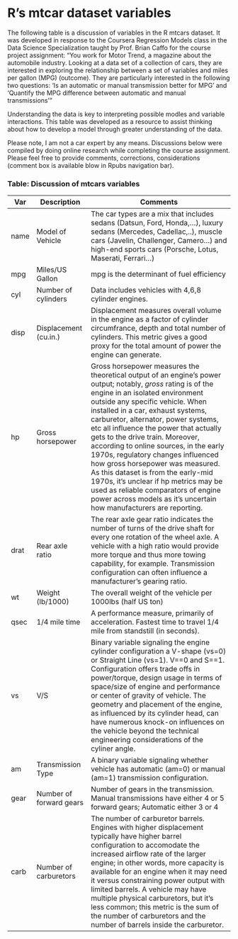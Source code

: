 # R’s mtcar dataset variables

<p>The following table is a discussion of variables in the R mtcars dataset. It was developed in response to the Coursera Regression Models class in the Data Science Specialization taught by Prof.&nbsp;Brian Caffo for the course project assignment: “You work for Motor Trend, a magazine about the automobile industry. Looking at a data set of a collection of cars, they are interested in exploring the relationship between a set of variables and miles per gallon (MPG) (outcome). They are particularly interested in the following two questions: ‘Is an automatic or manual transmission better for MPG’ and ‘Quantify the MPG difference between automatic and manual transmissions’”</p>

<p>Understanding the data is key to interpreting possible modles and variable interactions. This table was developed as a resource to assist thinking about how to develop a model through greater understanding of the data.</p>

<p>Please note, I am not a car expert by any means. Discussions below were compiled by doing online research while completing the course assignment. Please feel free to provide comments, corrections, considerations (comment box is available blow in Rpubs navigation bar).</p>

### Table: Discussion of mtcars variables

| Var  | Description             | Comments                                                     |
| ---- | ----------------------- | ------------------------------------------------------------ |
| name | Model of Vehicle        | The car types are a mix that includes sedans (Datsun, Ford, Honda,…), luxury sedans (Mercedes, Cadellac,..), muscle cars (Javelin, Challenger, Camero…) and high-end sports cars (Porsche, Lotus, Maserati, Ferrari…) |
| mpg  | Miles/US Gallon         | mpg is the determinant of fuel efficiency                    |
| cyl  | Number of cylinders     | Data includes vehicles with 4,6,8 cylinder engines.          |
| disp | Displacement (cu.in.)   | Displacement measures overall volume in the engine as a factor of cylinder circumfrance, depth and total number of cylinders. This metric gives a good proxy for the total amount of power the engine can generate. |
| hp   | Gross horsepower        | Gross horsepower measures the theoretical output of an engine’s power output; notably, *gross* rating is of the engine in an isolated environment outside any specific vehicle. When installed in a car, exhaust systems, carburetor, alternator, power systems, etc all influence the power that actually gets to the drive train. Moreover, according to online sources, in the early 1970s, regulatory changes influenced how gross horsepower was measured. As this dataset is from the early-mid 1970s, it’s unclear if hp metrics may be used as reliable comparators of engine power across models as it’s uncertain how manufacturers are reporting. |
| drat | Rear axle ratio         | The rear axle gear ratio indicates the number of turns of the drive shaft for every one rotation of the wheel axle. A vehicle with a high ratio would provide more torque and thus more towing capability, for example. Transmission configuration can often influence a manufacturer’s gearing ratio. |
| wt   | Weight (lb/1000)        | The overall weight of the vehicle per 1000lbs (half US ton)  |
| qsec | 1/4 mile time           | A performance measure, primarily of acceleration. Fastest time to travel 1/4 mile from standstill (in seconds). |
| vs   | V/S                     | Binary variable signaling the engine cylinder configuration a V-shape (vs=0) or Straight Line (vs=1). V==0 and S==1. Configuration offers trade offs in power/torque, design usage in terms of space/size of engine and performance or center of gravity of vehicle. The geometry and placement of the engine, as influenced by its cylinder head, can have numerous knock-on influences on the vehicle beyond the technical engineering considerations of the cyliner angle. |
| am   | Transmission Type       | A binary variable signaling whether vehicle has automatic (am=0) or manual (am=1) transmission configuration. |
| gear | Number of forward gears | Number of gears in the transmission. Manual transmissions have either 4 or 5 forward gears; Automatic either 3 or 4 |
| carb | Number of carburetors   | The number of carburetor barrels. Engines with higher displacement typically have higher barrel configuration to accomodate the increased airflow rate of the larger engine; in other words, more capacity is available for an engine when it may need it versus constraining power output with limited barrels. A vehicle may have multiple physical carburetors, but it’s less common; this metric is the sum of the number of carburetors and the number of barrels inside the carburetor. |

